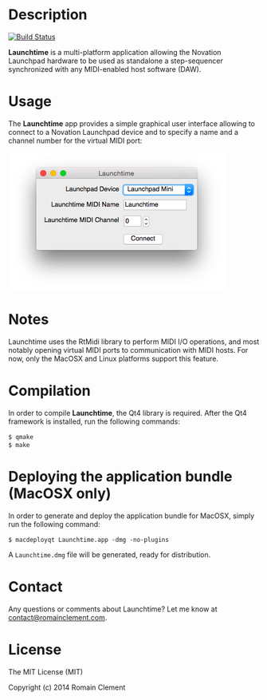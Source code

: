 # Description

[![Build Status](https://travis-ci.org/rclement/launchtime.svg?branch=develop)](https://travis-ci.org/rclement/launchtime)

**Launchtime** is a multi-platform application allowing the Novation Launchpad
hardware to be used as standalone a step-sequencer synchronized with any
MIDI-enabled host software (DAW).

# Usage

The **Launchtime** app provides a simple graphical user interface allowing to
connect to a Novation Launchpad device and to specify a name and a channel number
for the virtual MIDI port:

![launchtime-ui](launchtime_ui.png "Launchtime UI")

# Notes

Launchtime uses the RtMidi library to perform MIDI I/O operations, and most
notably opening virtual MIDI ports to communication with MIDI hosts.
For now, only the MacOSX and Linux platforms support this feature.

# Compilation

In order to compile **Launchtime**, the Qt4 library is required.
After the Qt4 framework is installed, run the following commands:
```
$ qmake
$ make
```

# Deploying the application bundle (MacOSX only)

In order to generate and deploy the application bundle for MacOSX, simply run
the following command:
```
$ macdeployqt Launchtime.app -dmg -no-plugins
```
A `Launchtime.dmg` file will be generated, ready for distribution.

# Contact

Any questions or comments about Launchtime? Let me know at [contact@romainclement.com](mailto:contact@romainclement.com).

# License

The MIT License (MIT)

Copyright (c) 2014 Romain Clement
